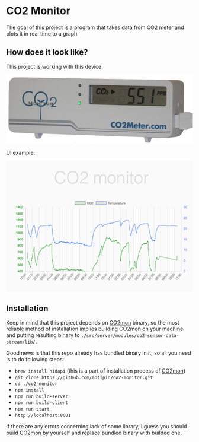 CO2 Monitor
===========

The goal of this project is a program that takes data from CO2 meter and plots it in real time to a graph


How does it look like?
----------------------

This project is working with this device:

![Device](/docs/images/device.png?raw=true)

UI example:

![Screenshot](/docs/images/ui-screenshot.jpg?raw=true)

Installation
------------

Keep in mind that this project depends on [CO2mon](https://github.com/dmage/co2mon) binary, so the most reliable method
of installation implies building CO2mon on your machine and putting resulting binary to
``./src/server/modules/co2-sensor-data-stream/lib/``.

Good news is that this repo already has bundled binary in it, so all you need is to do following steps:

 * ``brew install hidapi`` (this is a part of installation process of [CO2mon](https://github.com/dmage/co2mon))
 * ``git clone https://github.com/antipin/co2-monitor.git``
 * ``cd ./co2-monitor``
 * ``npm install``
 * ``npm run build-server``
 * ``npm run build-client``
 * ``npm run start``
 * ``http://localhost:8001``

If there are any errors concerning lack of some library, I guess you should build [CO2mon](https://github.com/dmage/co2mon) by yourself
and replace bundled binary with builded one.
